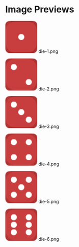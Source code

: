 # Image Previews

<img src="die-1.png" width="100" /> die-1.png<br>

<img src="die-2.png" width="100" /> die-2.png<br>

<img src="die-3.png" width="100" /> die-3.png<br>

<img src="die-4.png" width="100" /> die-4.png<br>

<img src="die-5.png" width="100" /> die-5.png<br>

<img src="die-6.png" width="100" /> die-6.png<br>

